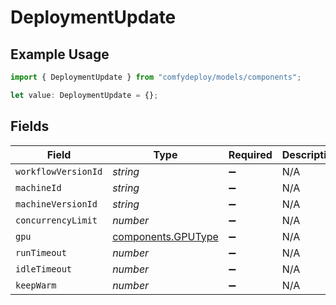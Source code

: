 # DeploymentUpdate

## Example Usage

```typescript
import { DeploymentUpdate } from "comfydeploy/models/components";

let value: DeploymentUpdate = {};
```

## Fields

| Field                                                    | Type                                                     | Required                                                 | Description                                              |
| -------------------------------------------------------- | -------------------------------------------------------- | -------------------------------------------------------- | -------------------------------------------------------- |
| `workflowVersionId`                                      | *string*                                                 | :heavy_minus_sign:                                       | N/A                                                      |
| `machineId`                                              | *string*                                                 | :heavy_minus_sign:                                       | N/A                                                      |
| `machineVersionId`                                       | *string*                                                 | :heavy_minus_sign:                                       | N/A                                                      |
| `concurrencyLimit`                                       | *number*                                                 | :heavy_minus_sign:                                       | N/A                                                      |
| `gpu`                                                    | [components.GPUType](../../models/components/gputype.md) | :heavy_minus_sign:                                       | N/A                                                      |
| `runTimeout`                                             | *number*                                                 | :heavy_minus_sign:                                       | N/A                                                      |
| `idleTimeout`                                            | *number*                                                 | :heavy_minus_sign:                                       | N/A                                                      |
| `keepWarm`                                               | *number*                                                 | :heavy_minus_sign:                                       | N/A                                                      |